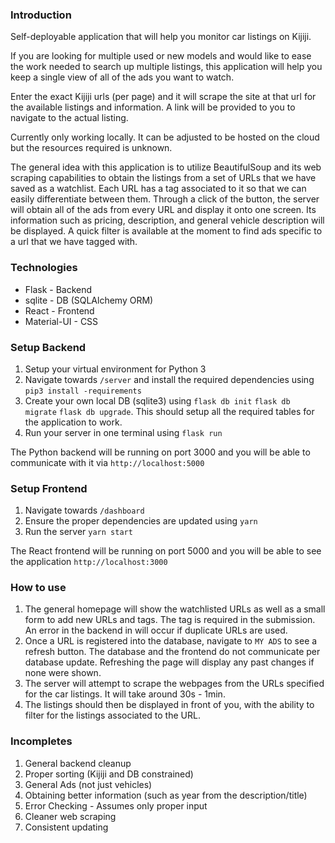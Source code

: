 ### Introduction
Self-deployable application that will help you monitor car listings on Kijiji.

If you are looking for multiple used or new models and would like to ease the work needed to search up multiple listings, this application will help you keep a single view of all of the ads you want to watch.

Enter the exact Kijiji urls (per page) and it will scrape the site at that url for the available listings and information. A link will be provided to you to navigate to the actual listing.

Currently only working locally. It can be adjusted to be hosted on the cloud but the resources required is unknown.

The general idea with this application is to utilize BeautifulSoup and its web scraping capabilities to obtain the listings from a set of URLs that we have saved as a watchlist. Each URL has a tag associated to it so that we can easily differentiate between them. Through a click of the button, the server will obtain all of the ads from every URL and display it onto one screen. Its information such as pricing, description, and general vehicle description will be displayed. A quick filter is available at the moment to find ads specific to a url that we have tagged with.

### Technologies
* Flask - Backend
* sqlite - DB (SQLAlchemy ORM)
* React - Frontend
* Material-UI - CSS

### Setup Backend
1. Setup your virtual environment for Python 3
2. Navigate towards `/server` and install the required dependencies using `pip3 install -requirements`
3. Create your own local DB (sqlite3) using `flask db init` `flask db migrate` `flask db upgrade`. This should setup all the required tables for the application to work.
4. Run your server in one terminal using `flask run`

The Python backend will be running on port 3000 and you will be able to communicate with it via `http://localhost:5000`

### Setup Frontend
1. Navigate towards `/dashboard`
2. Ensure the proper dependencies are updated using `yarn`
3. Run the server `yarn start`

The React frontend will be running on port 5000 and you will be able to see the application `http://localhost:3000`

### How to use
1. The general homepage will show the watchlisted URLs as well as a small form to add new URLs and tags. The tag is required in the submission. An error in the backend in will occur if duplicate URLs are used.
2. Once a URL is registered into the database, navigate to `MY ADS` to see a refresh button. The database and the frontend do not communicate per database update. Refreshing the page will display any past changes if none were shown.
3. The server will attempt to scrape the webpages from the URLs specified for the car listings. It will take around 30s - 1min.
4. The listings should then be displayed in front of you, with the ability to filter for the listings associated to the URL.

### Incompletes
1. General backend cleanup
2. Proper sorting (Kijiji and DB constrained)
3. General Ads (not just vehicles)
4. Obtaining better information (such as year from the description/title)
5. Error Checking - Assumes only proper input
6. Cleaner web scraping
7. Consistent updating
